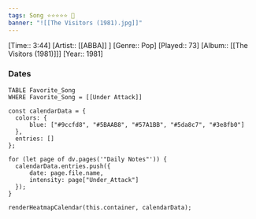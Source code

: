 ```yaml
---
tags: Song ⭐⭐⭐⭐⭐ 💛
banner: "![[The Visitors (1981).jpg]]"
---
```

[Time:: 3:44]
[Artist:: [[ABBA]] ]
[Genre:: Pop]
[Played:: 73]
[Album:: [[The Visitors (1981)]]]
[Year:: 1981]
### Dates
````dataview
TABLE Favorite_Song
WHERE Favorite_Song = [[Under Attack]]
````

  ```dataviewjs
const calendarData = { 
	colors: { 
		blue: ["#9ccfd8", "#5BAAB8", "#57A1BB", "#5da8c7", "#3e8fb0"] 
	}, 
	entries: [] 
}; 

for (let page of dv.pages('"Daily Notes"')) { 
	calendarData.entries.push({ 
		date: page.file.name, 
		intensity: page["Under_Attack"]
	}); 
} 

renderHeatmapCalendar(this.container, calendarData);
```

